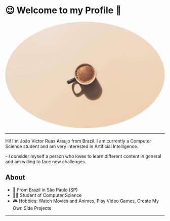 # <b>😉 Welcome to my Profile 🤗</b>

 <img style="border-radius: 50%; text-align:center;" src="./images/cover.jpg" alt=""/>
 
--- 

 <p> Hi! I'm João Victor Ruas Araujo from Brazil. I am currently a Computer Science student and am very interested in Artificial Intelligence.</p>
- I consider myself a person who loves to learn different content in general and am willing to face new challenges.

## About

-   📍 From Brazil in São Paulo (SP)
-   👨‍💻 Student of Computer Science
-   🎮 Hobbies: Watch Movies and Animes, Play Video Games, Create My Own Side Projects

---
